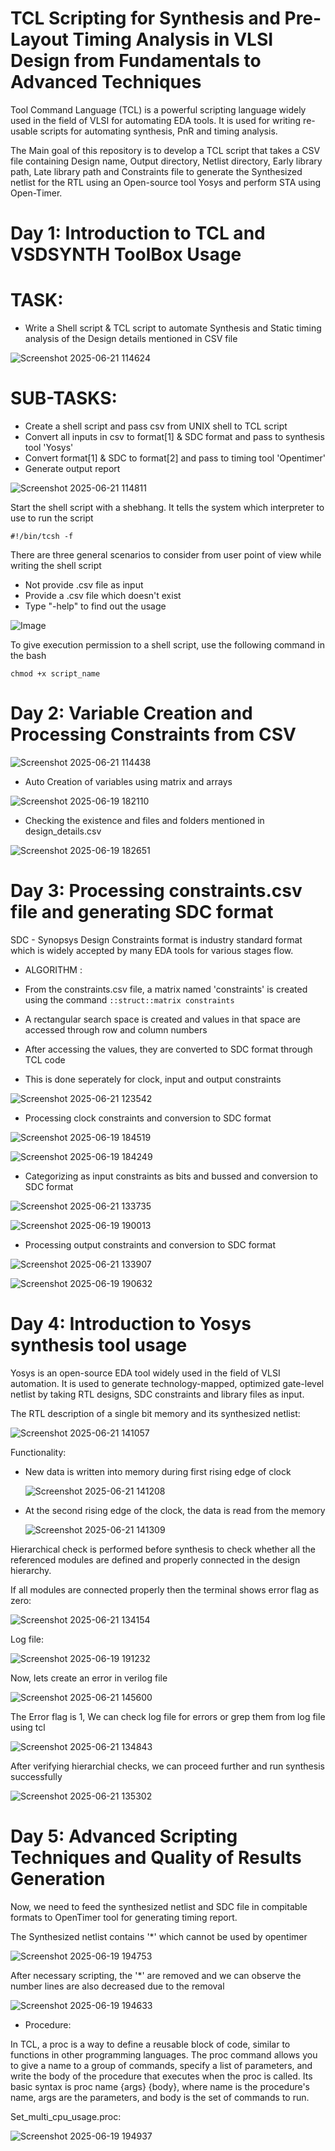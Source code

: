 # TCL Scripting for Synthesis and Pre-Layout Timing Analysis in VLSI Design from Fundamentals to Advanced Techniques

Tool Command Language (TCL) is a powerful scripting language widely used in the field of VLSI for automating EDA tools. It is used for writing re-usable scripts for automating synthesis, PnR and timing analysis.

The Main goal of this repository is to develop a TCL script that takes a CSV file containing Design name, Output directory, Netlist directory, Early library path, Late library path and Constraints file to generate the Synthesized netlist for the RTL using an Open-source tool Yosys and perform STA using Open-Timer.

# Day 1: Introduction to TCL and VSDSYNTH ToolBox Usage

# TASK:

- Write a Shell script & TCL script to automate Synthesis and Static timing analysis of the Design details mentioned in CSV file

![Screenshot 2025-06-21 114624](https://github.com/user-attachments/assets/48e284b5-29b7-4f00-9c4b-ae4bde752b94)

# SUB-TASKS:

- Create a shell script and pass csv from UNIX shell to TCL script
- Convert all inputs in csv to format[1] & SDC format and pass to synthesis tool 'Yosys'
- Convert format[1] & SDC to format[2] and pass to timing tool 'Opentimer'
- Generate output report

![Screenshot 2025-06-21 114811](https://github.com/user-attachments/assets/942e1d4e-9c7d-45c9-9ac2-34c6ae993bf1)

Start the shell script with a shebhang. It tells the system which interpreter to use to run the script

```#!/bin/tcsh -f```

There are three general scenarios to consider from user point of view while writing the shell script

- Not provide .csv file as input
- Provide a .csv file which doesn't exist
- Type "-help" to find out the usage

![Image](https://github.com/user-attachments/assets/20bce904-eccc-4e9b-9856-8ee40240a27d)

To give execution permission to a shell script, use the following command in the bash

```chmod +x script_name```

# Day 2: Variable Creation and Processing Constraints from CSV

![Screenshot 2025-06-21 114438](https://github.com/user-attachments/assets/2b27f163-0c40-4306-9eba-00382eed9f63)

- Auto Creation of variables using matrix and arrays

 ![Screenshot 2025-06-19 182110](https://github.com/user-attachments/assets/86f48374-3b99-462e-8e18-7bd3ac352282)

- Checking the existence and files and folders mentioned in design_details.csv

 ![Screenshot 2025-06-19 182651](https://github.com/user-attachments/assets/c63d9363-5e9c-49bd-99e8-50eacb4f7b8a)

# Day 3: Processing constraints.csv file and generating SDC format

SDC - Synopsys Design Constraints format is industry standard format which is widely accepted by many EDA tools for various stages flow.

- ALGORITHM :

 - From the constraints.csv file, a matrix named 'constraints' is created using the command ```::struct::matrix constraints```
 - A rectangular search space is created and values in that space are accessed through row and column numbers
 - After accessing the values, they are converted to SDC format through TCL code
 - This is done seperately for clock, input and output constraints

![Screenshot 2025-06-21 123542](https://github.com/user-attachments/assets/86019fd5-9d4a-4e8e-b9e5-d2bc13d924ef)

- Processing clock constraints and conversion to SDC format

 ![Screenshot 2025-06-19 184519](https://github.com/user-attachments/assets/f5548e84-0d70-469a-a148-4117280264e5)

 ![Screenshot 2025-06-19 184249](https://github.com/user-attachments/assets/c5794837-5baa-48e2-a8b6-d20f9ec41f12)

- Categorizing as input constraints as bits and bussed and conversion to SDC format

 ![Screenshot 2025-06-21 133735](https://github.com/user-attachments/assets/983102ba-beb0-4c1a-a6ed-a82ff832c4e4)

 ![Screenshot 2025-06-19 190013](https://github.com/user-attachments/assets/131381cc-366e-4d91-89de-ece70bb75840)

- Processing output constraints and conversion to SDC format

 ![Screenshot 2025-06-21 133907](https://github.com/user-attachments/assets/34cb4b4d-78fb-4529-9dbf-45854a961667)

 ![Screenshot 2025-06-19 190632](https://github.com/user-attachments/assets/8bc839fa-aaca-4a94-ae29-e41c5b842af7)

# Day 4: Introduction to Yosys synthesis tool usage

Yosys is an open-source EDA tool widely used in the field of VLSI automation. It is used to generate technology-mapped, optimized gate-level netlist by taking RTL designs, SDC constraints and library files as input.

The RTL description of a single bit memory and its synthesized netlist:

![Screenshot 2025-06-21 141057](https://github.com/user-attachments/assets/ec978017-80e9-456f-ac5a-1a54f0fe787b)

Functionality:

- New data is written into memory during first rising edge of clock

  ![Screenshot 2025-06-21 141208](https://github.com/user-attachments/assets/7582726a-df9d-4d1c-b82b-f33fa1000654)

- At the second rising edge of the clock, the data is read from the memory

  ![Screenshot 2025-06-21 141309](https://github.com/user-attachments/assets/3c6c276b-dd2d-494d-aef4-7ed074cbefbb)

Hierarchical check is performed before synthesis to check whether all the referenced modules are defined and properly connected in the design hierarchy.

If all modules are connected properly then the terminal shows error flag as zero:

![Screenshot 2025-06-21 134154](https://github.com/user-attachments/assets/71e15172-60e6-404c-bd61-0351b1442dac)

Log file:

![Screenshot 2025-06-19 191232](https://github.com/user-attachments/assets/59f3db2d-dfb7-48d1-997d-accd87faf5a5)

Now, lets create an error in verilog file

![Screenshot 2025-06-21 145600](https://github.com/user-attachments/assets/f11ac288-4b32-4fb2-94b3-bc5bf028084d)

The Error flag is 1, We can check log file for errors or grep them from log file using tcl

![Screenshot 2025-06-21 134843](https://github.com/user-attachments/assets/4080ab8b-969a-4510-b99f-6cc73a7ea9d5)

After verifying hierarchial checks, we can proceed further and run synthesis successfully

![Screenshot 2025-06-21 135302](https://github.com/user-attachments/assets/5c8d5faa-3701-4bcf-b185-b85bc0a7607e)

# Day 5: Advanced Scripting Techniques and Quality of Results Generation

Now, we need to feed the synthesized netlist and SDC file in compitable formats to OpenTimer tool for generating timing report.

The Synthesized netlist contains '*' which cannot be used by opentimer

![Screenshot 2025-06-19 194753](https://github.com/user-attachments/assets/3a52e840-cd21-4277-b715-546eb9009117)

After necessary scripting, the '*' are removed and we can observe the number lines are also decreased due to the removal

![Screenshot 2025-06-19 194633](https://github.com/user-attachments/assets/fa1853e7-3b0c-481d-940a-ce1acbbc5148)

- Procedure:

 In TCL, a proc is a way to define a reusable block of code, similar to functions in other programming languages. The proc command allows you to give a name to a group of commands, specify a list of parameters, and write the body of the procedure that executes when the proc is called. Its basic syntax is proc name {args} {body}, where name is the procedure's name, args are the parameters, and body is the set of commands to run.
  
Set_multi_cpu_usage.proc:

![Screenshot 2025-06-19 194937](https://github.com/user-attachments/assets/bcc04ae1-88e4-47d9-9a31-688c67e8acd5)








 


 





















